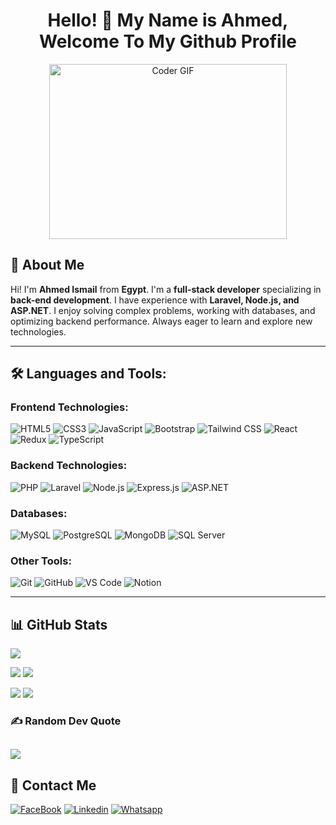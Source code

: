 <h1 align="center">Hello! 👋 My Name is Ahmed, Welcome To My Github Profile </h1>

<p align="center">
  <img src="https://media.giphy.com/media/SWoSkN6DxTszqIKEqv/giphy.gif" alt="Coder GIF" width="380" height="280">
</p>

## 🚀 About Me

Hi! I'm **Ahmed Ismail** from **Egypt**. I'm a **full-stack developer** specializing in **back-end development**. I have experience with **Laravel, Node.js, and ASP.NET**. I enjoy solving complex problems, working with databases, and optimizing backend performance. Always eager to learn and explore new technologies.

---

## 🛠️ Languages and Tools:

### Frontend Technologies:

![HTML5](https://img.shields.io/badge/-HTML5-%23E44D27?style=flat-square\&logo=html5\&logoColor=ffffff)
![CSS3](https://img.shields.io/badge/-CSS3-%231572B6?style=flat-square\&logo=css3)
![JavaScript](https://img.shields.io/badge/-JavaScript-black?style=flat-square\&logo=javascript)
![Bootstrap](https://img.shields.io/badge/-Bootstrap-563D7C?style=flat-square\&logo=Bootstrap)
![Tailwind CSS](https://img.shields.io/badge/-TailwindCSS-15b4c1?style=flat-square\&logo=tailwindcss\&logoColor=ffffff)
![React](https://img.shields.io/badge/-React-%23282C34?style=flat-square\&logo=react)
![Redux](https://img.shields.io/badge/-Redux-764ABC?style=flat-square\&logo=redux)
![TypeScript](https://img.shields.io/badge/-TypeScript-2e72bc?style=flat-square\&logo=typescript\&logoColor=ffffff)

### Backend Technologies:

![PHP](https://img.shields.io/badge/-PHP-777BB4?style=flat-square\&logo=php\&logoColor=ffffff)
![Laravel](https://img.shields.io/badge/-Laravel-FF2D20?style=flat-square\&logo=laravel\&logoColor=ffffff)
![Node.js](https://img.shields.io/badge/-Node.js-339933?style=flat-square\&logo=node.js\&logoColor=ffffff)
![Express.js](https://img.shields.io/badge/-Express.js-000000?style=flat-square\&logo=express\&logoColor=ffffff)
![ASP.NET](https://img.shields.io/badge/-ASP.NET-512BD4?style=flat-square\&logo=dotnet\&logoColor=ffffff)

### Databases:

![MySQL](https://img.shields.io/badge/-MySQL-4479A1?style=flat-square\&logo=mysql\&logoColor=ffffff)
![PostgreSQL](https://img.shields.io/badge/-PostgreSQL-336791?style=flat-square\&logo=postgresql\&logoColor=ffffff)
![MongoDB](https://img.shields.io/badge/-MongoDB-47A248?style=flat-square\&logo=mongodb\&logoColor=ffffff)
![SQL Server](https://img.shields.io/badge/-SQL%20Server-CC2927?style=flat-square\&logo=microsoft-sql-server\&logoColor=ffffff)

### Other Tools:

![Git](https://img.shields.io/badge/-Git-%23F05032?style=flat-square\&logo=git\&logoColor=%23ffffff)
![GitHub](https://img.shields.io/badge/-GitHub-181717?style=flat-square\&logo=github)
![VS Code](http://img.shields.io/badge/-VS%20Code-007ACC?style=flat-square\&logo=visual-studio-code\&logoColor=ffffff)
![Notion](https://img.shields.io/badge/-Notion-fff?style=flat-square\&logo=notion\&logoColor=000)

---

## 📊 GitHub Stats

![](http://github-profile-summary-cards.vercel.app/api/cards/profile-details?username=ahmed777ismail&theme=2077)

<p>
  <img src="http://github-profile-summary-cards.vercel.app/api/cards/repos-per-language?username=ahmed777ismail&theme=2077" />
  <img src="http://github-profile-summary-cards.vercel.app/api/cards/most-commit-language?username=ahmed777ismail&theme=2077" />
</p>

<p>
  <img src="http://github-profile-summary-cards.vercel.app/api/cards/stats?username=ahmed777ismail&theme=2077" />
  <img src="http://github-profile-summary-cards.vercel.app/api/cards/productive-time?username=ahmed777ismail&theme=2077&utcOffset=8" />
</p>


### ✍️ Random Dev Quote
![](https://quotes-github-readme.vercel.app/api?type=horizontal&theme=gruvbox)
---



## 🔗 Contact Me

[![FaceBook](https://img.shields.io/badge/Facebook-1877F2?style=for-the-badge\&logo=facebook\&logoColor=white)](https://www.facebook.com/AhmedIsmail4865/)
[![Linkedin](https://img.shields.io/badge/LinkedIn-0077B5?style=for-the-badge\&logo=linkedin\&logoColor=white)](https://www.linkedin.com/in/ahmed-ismail-722048242)
[![Whatsapp](https://img.shields.io/badge/-Whatsapp-075e54?style=for-the-badge\&logo=Whatsapp\&logoColor=white)](https://api.whatsapp.com/send?phone=01118962513)

